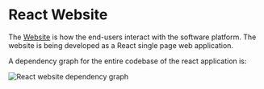 # React Website

The [Website](https://github.com/INTO-CPS-Association/DTaaS/tree/feature/distributed-demo/client#readme)
is how the end-users interact with the software platform. The website is
being developed as a React single page web application.

A dependency graph for the entire codebase of the react application is:

![React website dependency graph](client-dep-graph.svg)
